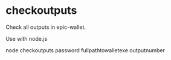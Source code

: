 # checkoutputs
Check all outputs in epic-wallet.

Use with node.js

node checkoutputs password fullpathtowalletexe outputnumber
